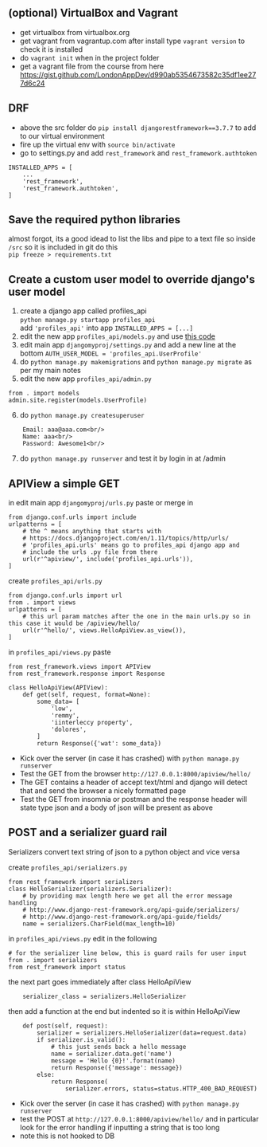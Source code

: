 

## (optional) VirtualBox and Vagrant

- get virtualbox from virtualbox.org
- get vagrant from vagrantup.com
  after install type `vagrant version` to check it is installed
- do `vagrant init` when in the project folder
- get a vagrant file from the course from here https://gist.github.com/LondonAppDev/d990ab5354673582c35df1ee277d6c24



## DRF

- above the src folder do `pip install djangorestframework==3.7.7` to add to our virtual environment
- fire up the virtual env with `source bin/activate`
- go to settings.py and add `rest_framework` and `rest_framework.authtoken`


```
INSTALLED_APPS = [
    ...
    'rest_framework',
    'rest_framework.authtoken',
]
```

## Save the required python libraries

almost forgot, its a good idead to list the libs and pipe to a text file so inside `/src` so it is included in git do this<br/>
`pip freeze > requirements.txt`

## Create a custom user model to override django's user model
1. create a django app called profiles_api<br/>
   `python manage.py startapp profiles_api`<br/>
   add `'profiles_api'` into app `INSTALLED_APPS = [...]`
2. edit the new app `profiles_api/models.py` and use [this code](../profiles_api/models.py) 
3. edit main app `djangomyproj/settings.py` and add a new line at the bottom 
    `AUTH_USER_MODEL = 'profiles_api.UserProfile'`
4. do `python manage.py makemigrations` and `python manage.py migrate` as per my main notes
5. edit the new app `profiles_api/admin.py` 

```
from . import models
admin.site.register(models.UserProfile)
```
6. do `python manage.py createsuperuser`<br/>
```
    Email: aaa@aaa.com<br/>
    Name: aaa<br/>
    Password: Awesome1<br/>
```
7. do `python manage.py runserver` and test it by login in at /admin


## APIView a simple GET
in edit main app `djangomyproj/urls.py` paste or merge in
```
from django.conf.urls import include
urlpatterns = [
    # the ^ means anything that starts with
    # https://docs.djangoproject.com/en/1.11/topics/http/urls/
    # 'profiles_api.urls' means go to profiles_api django app and 
    # include the urls .py file from there
    url(r'^apiview/', include('profiles_api.urls')),
]
```
create `profiles_api/urls.py` 
```
from django.conf.urls import url
from . import views
urlpatterns = [
    # this url param matches after the one in the main urls.py so in this case it would be /apiview/hello/
    url(r'^hello/', views.HelloApiView.as_view()),
]
```

in `profiles_api/views.py` paste
```
from rest_framework.views import APIView
from rest_framework.response import Response

class HelloApiView(APIView):
    def get(self, request, format=None):
        some_data= [
            'low',
            'remmy',
            'iinterleccy property',
            'dolores',
        ]
        return Response({'wat': some_data})
```

- Kick over the server (in case it has crashed) with `python manage.py runserver`
- Test the GET from the browser `http://127.0.0.1:8000/apiview/hello/` 
- The GET contains a header of accept text/html and django will detect that and send the browser a nicely formatted page
- Test the GET from insomnia or postman and the response header will state type json and a body of json will be present as above 

## POST and a serializer guard rail

Serializers convert text string of json to a python object and vice versa

create `profiles_api/serializers.py`

```
from rest_framework import serializers
class HelloSerializer(serializers.Serializer):
    # by providing max length here we get all the error message handling
    # http://www.django-rest-framework.org/api-guide/serializers/
    # http://www.django-rest-framework.org/api-guide/fields/
    name = serializers.CharField(max_length=10)
```
in `profiles_api/views.py` edit in the following
```
# for the serializer line below, this is guard rails for user input
from . import serializers
from rest_framework import status
```
the next part goes immediately after class HelloApiView
```
    serializer_class = serializers.HelloSerializer
```
then add a function at the end but indented so it is within HelloApiView
```
    def post(self, request):
        serializer = serializers.HelloSerializer(data=request.data)
        if serializer.is_valid():
            # this just sends back a hello message
            name = serializer.data.get('name')
            message = 'Hello {0}!'.format(name)
            return Response({'message': message})
        else:
            return Response(
                serializer.errors, status=status.HTTP_400_BAD_REQUEST)
```

- Kick over the server (in case it has crashed) with `python manage.py runserver`
- test the POST at `http://127.0.0.1:8000/apiview/hello/` and in particular look for the error handling if inputting a string that is too long
- note this is not hooked to DB





